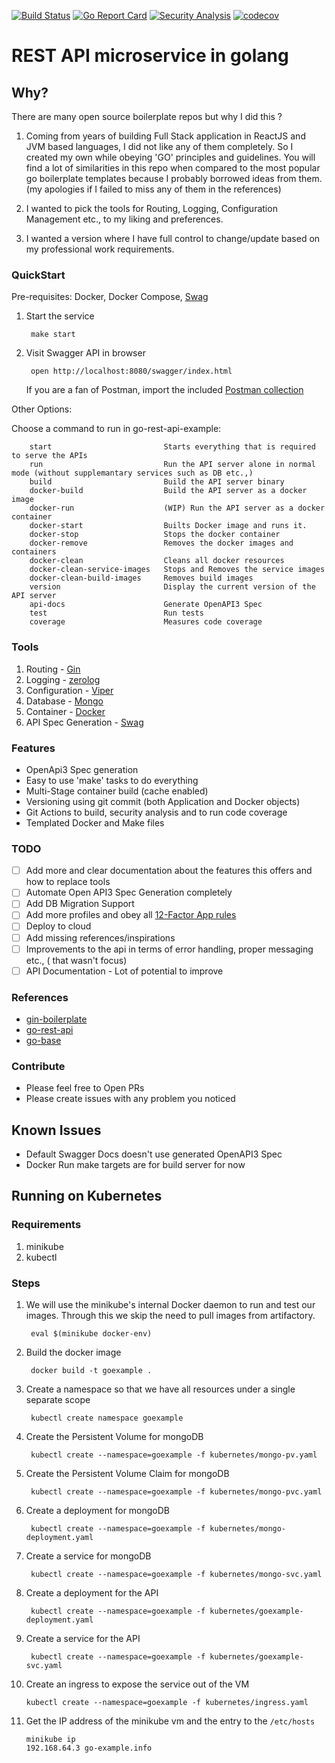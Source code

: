 [![Build Status](https://github.com/rameshsunkara/go-rest-api-example/actions/workflows/cibuild.yml/badge.svg)](https://github.com/rameshsunkara/go-rest-api-example/actions/workflows/cibuild.yml?query=+branch%3Amain)
[![Go Report Card](https://goreportcard.com/badge/github.com/rameshsunkara/go-rest-api-example)](https://goreportcard.com/report/github.com/rameshsunkara/go-rest-api-example)
[![Security Analysis](https://github.com/rameshsunkara/go-rest-api-example/actions/workflows/codeql.yml/badge.svg)](https://github.com/rameshsunkara/go-rest-api-example/actions/?query=workflow%3ACodeQL+branch%3Amain)
[![codecov](https://codecov.io/gh/rameshsunkara/go-rest-api-example/branch/main/graph/badge.svg)](https://app.codecov.io/gh/rameshsunkara/go-rest-api-example)


# REST API microservice in golang

## Why?

There are many open source boilerplate repos but why I did this ?

1. Coming from years of building Full Stack application in ReactJS and JVM based languages, I did not like any of them
   completely.
   So I created my own while obeying 'GO' principles and guidelines.
   You will find a lot of similarities in this repo when compared to the most popular go boilerplate templates because I
   probably borrowed ideas from them. (my apologies if I failed to miss any of them in the references)

2. I wanted to pick the tools for Routing, Logging, Configuration Management etc., to my liking and preferences.

3. I wanted a version where I have full control to change/update based on my professional work requirements.

### QuickStart

Pre-requisites: Docker, Docker Compose, [Swag](https://github.com/swaggo/swag)

1. Start the service

        make start

2. Visit Swagger API in browser

        open http://localhost:8080/swagger/index.html

   If you are a fan of Postman, import the included [Postman collection](orders.postman_collection.json)

Other Options:

Choose a command to run in go-rest-api-example:

        start                         Starts everything that is required to serve the APIs
        run                           Run the API server alone in normal mode (without supplemantary services such as DB etc.,)
        build                         Build the API server binary
        docker-build                  Build the API server as a docker image
        docker-run                    (WIP) Run the API server as a docker container
        docker-start                  Builts Docker image and runs it.
        docker-stop                   Stops the docker container
        docker-remove                 Removes the docker images and containers
        docker-clean                  Cleans all docker resources
        docker-clean-service-images   Stops and Removes the service images
        docker-clean-build-images     Removes build images
        version                       Display the current version of the API server
        api-docs                      Generate OpenAPI3 Spec
        test                          Run tests
        coverage                      Measures code coverage

### Tools

1. Routing - [Gin](https://github.com/gin-gonic/gin)
2. Logging - [zerolog](https://github.com/rs/zerolog)
3. Configuration - [Viper](https://github.com/spf13/viper)
4. Database - [Mongo](https://www.mongodb.com/)
5. Container - [Docker](https://www.docker.com/)
6. API Spec Generation - [Swag](https://github.com/swaggo/swag)

### Features

- OpenApi3 Spec generation
- Easy to use 'make' tasks to do everything
- Multi-Stage container build (cache enabled)
- Versioning using git commit (both Application and Docker objects)
- Git Actions to build, security analysis and to run code coverage
- Templated Docker and Make files

### TODO

- [ ] Add more and clear documentation about the features this offers and how to replace tools
- [ ] Automate Open API3 Spec Generation completely
- [ ] Add DB Migration Support
- [ ] Add more profiles and obey all [12-Factor App rules](https://12factor.net/ru/)
- [ ] Deploy to cloud
- [ ] Add missing references/inspirations
- [ ] Improvements to the api in terms of error handling, proper messaging etc., ( that wasn't focus)
- [ ] API Documentation - Lot of potential to improve

### References

- [gin-boilerplate](https://github.com/Massad/gin-boilerplate)
- [go-rest-api](https://github.com/qiangxue/go-rest-api)
- [go-base](https://github.com/dhax/go-base)

### Contribute

- Please feel free to Open PRs
- Please create issues with any problem you noticed

## Known Issues

- Default Swagger Docs doesn't use generated OpenAPI3 Spec
- Docker Run make targets are for build server for now

## Running on Kubernetes

### Requirements
1. minikube
2. kubectl

### Steps
1. We will use the minikube's internal Docker daemon to run and test our images. Through this we skip the need to pull images from artifactory.

        eval $(minikube docker-env)

2. Build the docker image

        docker build -t goexample .

3. Create a namespace so that we have all resources under a single separate scope
        
        kubectl create namespace goexample

4. Create the Persistent Volume for mongoDB

        kubectl create --namespace=goexample -f kubernetes/mongo-pv.yaml

5. Create the Persistent Volume Claim for mongoDB

        kubectl create --namespace=goexample -f kubernetes/mongo-pvc.yaml

6. Create a deployment for mongoDB

        kubectl create --namespace=goexample -f kubernetes/mongo-deployment.yaml

7. Create a service for mongoDB

        kubectl create --namespace=goexample -f kubernetes/mongo-svc.yaml

8. Create a deployment for the API

        kubectl create --namespace=goexample -f kubernetes/goexample-deployment.yaml

9. Create a service for the API

        kubectl create --namespace=goexample -f kubernetes/goexample-svc.yaml

10. Create an ingress to expose the service out of the VM

        kubectl create --namespace=goexample -f kubernetes/ingress.yaml

11. Get the IP address of the minikube vm and the entry to the `/etc/hosts`

        minikube ip
        192.168.64.3 go-example.info